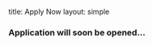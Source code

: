 title: Apply Now
layout: simple

### Application will soon be opened...

<!-- The workshop is **free** of charge. Don't wait too long: you can apply for the workshop only until **May 12th 2024**!

Register [HERE](https://djangogirls.org/en/vigo/apply/).

For more information, check the [Django Girls Vigo website](https://djangogirls.org/en/vigo/). -->
